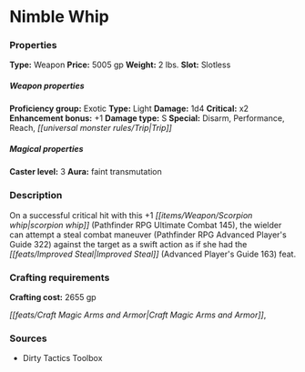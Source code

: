 ﻿---
Title: "Nimble Whip"
Type: "Weapon"
Price: "5005 gp"
Weight: "2 lbs."
Slot: "Slotless"
Proficiency group: "Exotic"
Weapon properties Type: "Light"
Damage: "1d4"
Critical: "x2"
Enhancement bonus: "+1"
Damage type: "S"
Special: "Disarm, Performance, Reach, Trip"
Caster level: "3"
Aura: "faint transmutation"
Description: |
  "On a successful critical hit with this _+1 scorpion whip_ (_Pathfinder RPG Ultimate Combat_ 145), the wielder can attempt a steal combat maneuver (_Pathfinder RPG Advanced Player's Guide_ 322) against the target as a swift action as if she had the Improved Steal (_Advanced Player's Guide_ 163) feat."
Crafting cost: "2655 gp"
Sources: "['Dirty Tactics Toolbox']"
---

# Nimble Whip

### Properties

**Type:** Weapon **Price:** 5005 gp **Weight:** 2 lbs. **Slot:** Slotless

##### Weapon properties

**Proficiency group:** Exotic **Type:** Light **Damage:** 1d4 **Critical:** x2 **Enhancement bonus:** +1 **Damage type:** S **Special:** Disarm, Performance, Reach, _[[universal monster rules/Trip|Trip]]_

##### Magical properties

**Caster level:** 3 **Aura:** faint transmutation

### Description

On a successful critical hit with this +1 _[[items/Weapon/Scorpion whip|scorpion whip]]_ (Pathfinder RPG Ultimate Combat 145), the wielder can attempt a steal combat maneuver (Pathfinder RPG Advanced Player's Guide 322) against the target as a swift action as if she had the _[[feats/Improved Steal|Improved Steal]]_ (Advanced Player's Guide 163) feat.

### Crafting requirements

**Crafting cost:** 2655 gp

_[[feats/Craft Magic Arms and Armor|Craft Magic Arms and Armor]]_,

### Sources

* Dirty Tactics Toolbox